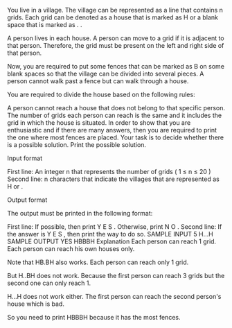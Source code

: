 You live in a village. The village can be represented as a line that contains 
n
 grids. Each grid can be denoted as a house that is marked as 
H
 or a blank space that is marked as 
.
.

A person lives in each house. A person can move to a grid if it is adjacent to that person. Therefore, the grid must be present on the left and right side of that person.

Now, you are required to put some fences that can be marked as 
B
 on some blank spaces so that the village can be divided into several pieces. A person cannot walk past a fence but can walk through a house. 

You are required to divide the house based on the following rules:

A person cannot reach a house that does not belong to that specific person.
The number of grids each person can reach is the same and it includes the grid in which the house is situated.
In order to show that you are enthusiastic and if there are many answers, then you are required to print the one where most fences are placed.
Your task is to decide whether there is a possible solution. Print the possible solution.

Input format

First line: An integer 
n
 that represents the number of grids (
1
≤
n
≤
20
)
Second line: 
n
 characters that indicate the villages that are represented as 
H
 or 
.
 
Output format

The output must be printed in the following format:

First line: If possible, then print 
Y
E
S
. Otherwise, print 
N
O
.
Second line: If the answer is 
Y
E
S
, then print the way to do so.
SAMPLE INPUT 
5
H...H
SAMPLE OUTPUT 
YES
HBBBH
Explanation
Each person can reach 1 grid. Each person can reach his own houses only.

Note that HB.BH also works. Each person can reach only 1 grid.

But H..BH does not work. Because the first person can reach 3 grids but the second one can only reach 1.

H...H does not work either. The first person can reach the second person's house which is bad.

So you need to print HBBBH because it has the most fences.

